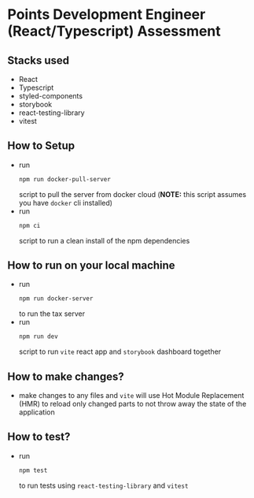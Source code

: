 # Points Development Engineer (React/Typescript) Assessment

## Stacks used
- React
- Typescript
- styled-components
- storybook
- react-testing-library
- vitest

## How to Setup
- run 
  ```bash
  npm run docker-pull-server
  ```
  script to pull the server from docker cloud (<b>NOTE:</b> this script assumes you have `docker` cli installed)
- run
  ```bash
  npm ci
  ```
  script to run a clean install of the npm dependencies


## How to run on your local machine
- run
  ```bash
  npm run docker-server
  ```
  to run the tax server
- run
  ```bash
  npm run dev
  ```
  script to run `vite` react app and `storybook` dashboard together

## How to make changes?
- make changes to any files and `vite` will use Hot Module Replacement (HMR) to reload only changed parts to not throw away the state of the application

## How to test?
- run
  ```bash
  npm test
  ```
  to run tests using `react-testing-library` and `vitest`